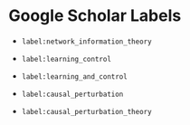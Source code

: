 # Google Scholar Labels

* `label:network_information_theory`

* `label:learning_control`

* `label:learning_and_control`

* `label:causal_perturbation`

* `label:causal_perturbation_theory`